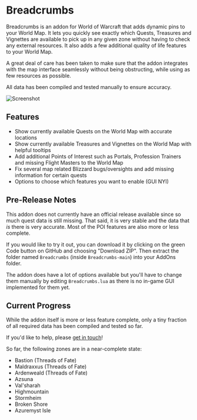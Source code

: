 # Breadcrumbs

Breadcrumbs is an addon for World of Warcraft that adds dynamic pins to your World Map. It lets you quickly see exactly which Quests, Treasures and Vignettes are available to pick up in any given zone without having to check any external resources. It also adds a few additional quality of life features to your World Map.

A great deal of care has been taken to make sure that the addon integrates with the map interface seamlessly without being obstructing, while using as few resources as possible.

All data has been compiled and tested manually to ensure accuracy.

![Screenshot](https://i.imgur.com/k3zVLC9.png)

## Features

- Show currently available Quests on the World Map with accurate locations
- Show currently available Treasures and Vignettes on the World Map with helpful tooltips
- Add additional Points of Interest such as Portals, Profession Trainers and missing Flight Masters to the World Map
- Fix several map related Blizzard bugs/oversights and add missing information for certain quests
- Options to choose which features you want to enable (GUI NYI)

## Pre-Release Notes

This addon does not currently have an official release available since so much quest data is still missing. That said, it is very stable and the data that *is* there is very accurate. Most of the POI features are also more or less complete.

If you would like to try it out, you can download it by clicking on the green Code button on GitHub and choosing "Download ZIP". Then extract the folder named ``Breadcrumbs`` (inside ``Breadcrumbs-main``) into your AddOns folder.

The addon does have a lot of options available but you'll have to change them manually by editing ``Breadcrumbs.lua`` as there is no in-game GUI implemented for them yet.

## Current Progress

While the addon itself is more or less feature complete, only a tiny fraction of all required data has been compiled and tested so far.

If you'd like to help, please [get in touch](mailto:hello@leo.glass)!

So far, the following zones are in a near-complete state:
- Bastion (Threads of Fate)
- Maldraxxus (Threads of Fate)
- Ardenweald (Threads of Fate)
- Azsuna
- Val'sharah
- Highmountain
- Stormheim
- Broken Shore
- Azuremyst Isle
